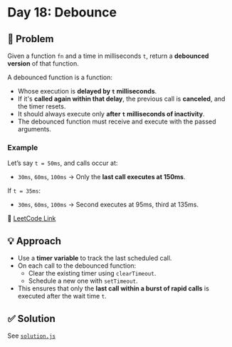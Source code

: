 # Day 18: Debounce

## 📝 Problem
Given a function `fn` and a time in milliseconds `t`, return a **debounced version** of that function.

A debounced function is a function:
- Whose execution is **delayed by `t` milliseconds**.
- If it's **called again within that delay**, the previous call is **canceled**, and the timer resets.
- It should always execute only **after `t` milliseconds of inactivity**.
- The debounced function must receive and execute with the passed arguments.

### Example
Let’s say `t = 50ms`, and calls occur at:
- `30ms`, `60ms`, `100ms` → Only the **last call executes at 150ms**.

If `t = 35ms`:
- `30ms`, `60ms`, `100ms` → Second executes at 95ms, third at 135ms.

📎 [LeetCode Link](https://leetcode.com/problems/debounce/)

## 💡 Approach
- Use a **timer variable** to track the last scheduled call.
- On each call to the debounced function:
  - Clear the existing timer using `clearTimeout`.
  - Schedule a new one with `setTimeout`.
- This ensures that only the **last call within a burst of rapid calls** is executed after the wait time `t`.

## ✅ Solution
See [`solution.js`](./solution.js)

